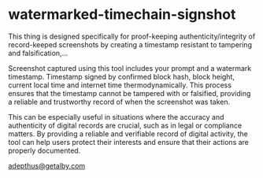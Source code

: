# watermarked-timechain-signshot


This thing is designed specifically for proof-keeping authenticity/integrity of record-keeped screenshots by creating a timestamp resistant to tampering and falsification,...

Screenshot captured using this tool includes your prompt and a watermark timestamp. Timestamp signed by confirmed block hash, block height, current local time and internet time thermodynamically. This process ensures that the timestamp cannot be tampered with or falsified, providing a reliable and trustworthy record of when the screenshot was taken. 

This can be especially useful in situations where the accuracy and authenticity of digital records are crucial, such as in legal or compliance matters. By providing a reliable and verifiable record of digital activity, the tool can help users protect their interests and ensure that their actions are properly documented.

adepthus@getalby.com
